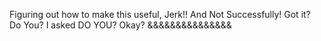 Figuring out how to make this useful, Jerk!! And Not Successfully! Got it? Do You? I asked DO YOU? Okay? &&&&&&&&&&&&&&&
